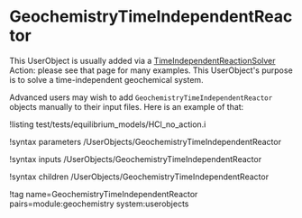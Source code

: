 # GeochemistryTimeIndependentReactor

This UserObject is usually added via a [TimeIndependentReactionSolver](TimeIndependentReactionSolver/index.md) Action: please see that page for many examples.  This UserObject's purpose is to solve a time-independent geochemical system.

Advanced users may wish to add `GeochemistryTimeIndependentReactor` objects manually to their input files.  Here is an example of that:

!listing test/tests/equilibrium_models/HCl_no_action.i

!syntax parameters /UserObjects/GeochemistryTimeIndependentReactor

!syntax inputs /UserObjects/GeochemistryTimeIndependentReactor

!syntax children /UserObjects/GeochemistryTimeIndependentReactor


!tag name=GeochemistryTimeIndependentReactor pairs=module:geochemistry system:userobjects
